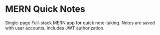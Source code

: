 # MERN Quick Notes

Single-page Full-stack MERN app for quick note-taking. Notes are saved with user accounts.
Includes JWT authorization.
